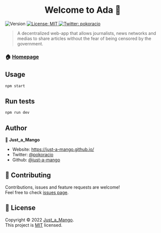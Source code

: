 <h1 align="center">Welcome to Ada 👋</h1>
<p>
  <img alt="Version" src="https://img.shields.io/badge/version-InDev-blue.svg?cacheSeconds=2592000" />
  <a href="https://github.com/just-a-mango/ada/blob/main/LICENSE" target="_blank">
    <img alt="License: MIT" src="https://img.shields.io/badge/License-MIT-yellow.svg" />
  </a>
  <a href="https://twitter.com/pokoracio" target="_blank">
    <img alt="Twitter: pokoracio" src="https://img.shields.io/twitter/follow/pokoracio.svg?style=social" />
  </a>
</p>

> A decentralized web-app that allows journalists, news networks and medias to share articles without the fear of being censored by the government.

### 🏠 [Homepage](https://github.com/just-a-mango/ada)

## Usage

```sh
npm start
```

## Run tests

```sh
npm run dev
```

## Author

👤 **Just_a_Mango**

* Website: https://just-a-mango.github.io/
* Twitter: [@pokoracio](https://twitter.com/pokoracio)
* Github: [@just-a-mango](https://github.com/just-a-mango)

## 🤝 Contributing

Contributions, issues and feature requests are welcome!<br />Feel free to check [issues page](https://github.com/just-a-mango/ada/issues). 

## 📝 License

Copyright © 2022 [Just_a_Mango](https://github.com/just-a-mango).<br />
This project is [MIT](https://github.com/just-a-mango/ada/blob/main/LICENSE) licensed.
